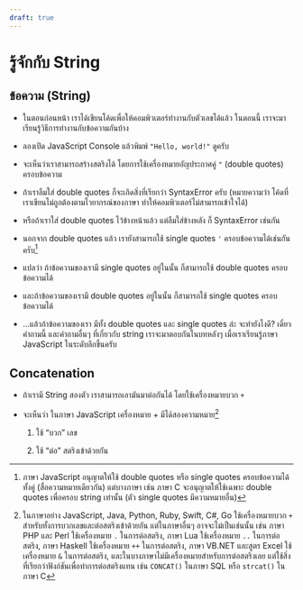 ```yaml
---
draft: true
---
```


# รู้จักกับ String

<script setup>
  import JsConsole from './components/JsConsole.vue'
</script>

## ข้อความ (String)

- ในตอนก่อนหน้า เราได้เขียนโค้ดเพื่อให้คอมพิวเตอร์ทำงานกับตัวเลขได้แล้ว
  ในตอนนี้ เราจะมาเรียนรู้วิธีการทำงานกับข้อความกันบ้าง

- ลองเปิด JavaScript Console แล้วพิมพ์ `"Hello, world!"` ดูครับ

  <div><JsConsole input='"Hello, world!"' :output="{value: 'Hello, world!'}" /></div>

- จะเห็นว่าเราสามารถสร้างสตริงได้ โดยการใช้เครื่องหมายอัญประกาศคู่ `"` (double quotes) ครอบข้อความ

- ถ้าเราลืมใส่ double quotes ก็จะเกิดสิ่งที่เรียกว่า SyntaxError ครับ
  (หมายความว่า โค้ดที่เราเขียนไม่ถูกต้องตามไวยากรณ์ของภาษา ทำให้คอมพิวเตอร์ไม่สามารถเข้าใจได้)

  <div><JsConsole input='Hello, world!' error="Uncaught SyntaxError: Unexpected token '!'" /></div>

- หรือถ้าเราใส่ double quotes ไว้ข้างหน้าแล้ว แต่ลืมใส่ข้างหลัง ก็ SyntaxError เช่นกัน

  <div><JsConsole input='"Hello, world!' error="Uncaught SyntaxError: Invalid or unexpected token" /></div>

- นอกจาก double quotes แล้ว เรายังสามารถใช้ single quotes `'` ครอบข้อความได้เช่นกันครับ[^singlequotes]

  <div><JsConsole input="'Hello, world!'" :output="{value: 'Hello, world!'}"  /></div>

- แปลว่า ถ้าข้อความของเรามี single quotes อยู่ในนั้น ก็สามารถใช้ double quotes ครอบข้อความได้

  <div><JsConsole input="&quot;It's dangerous to go alone! Take this.&quot;" /></div>

- และถ้าข้อความของเรามี double quotes อยู่ในนั้น ก็สามารถใช้ single quotes ครอบข้อความได้

  <div><JsConsole input="'&quot;Who are you?&quot; said the Caterpillar.'" /></div>

- …แล้วถ้าข้อความของเรา มีทั้ง double quotes และ single quotes ล่ะ จะทำยังไงดี?
  เดี๋ยวคำถามนี้ และคำถามอื่นๆ ที่เกี่ยวกับ string เราจะมาตอบกันในบทหลังๆ เมื่อเราเรียนรู้ภาษา JavaScript ในระดับลึกขึ้นครับ

[^singlequotes]:
    ภาษา JavaScript อนุญาตให้ใช้ double quotes หรือ single quotes ครอบข้อความได้ทั้งคู่ (สื่อความหมายเดียวกัน)
    แต่บางภาษา เช่น ภาษา C จะอนุญาตให้ใช้เฉพาะ double quotes เพื่อครอบ string เท่านั้น (ตัว single quotes มีความหมายอื่น)

## Concatenation

<!-- prettier-ignore -->
- ถ้าเรามี String สองตัว เราสามารถเอามันมาต่อกันได้ โดยใช้เครื่องหมายบวก `+`

  <div><JsConsole input='"Hello, " + "world!"' :output="{value: 'Hello, world!'}" /></div>

- จะเห็นว่า ในภาษา JavaScript เครื่องหมาย + มีได้สองความหมาย[^plus]

  1. ใช้ “บวก” เลข

      <div><JsConsole input='1 + 2' :output="{value: 3}" /></div>

  2. ใช้ “ต่อ” สตริงเข้าด้วยกัน

      <div><JsConsole input='"Hello, " + "world!"' :output="{value: 'Hello, world!'}" /></div>

[^plus]:
    ในภาษาอย่าง JavaScript, Java, Python, Ruby, Swift, C#, Go ใช้เครื่องหมายบวก `+` สำหรับทั้งการบวกเลขและต่อสตริงเข้าด้วยกัน
    แต่ในภาษาอื่นๆ อาจจะไม่เป็นเช่นนั้น
    เช่น ภาษา PHP และ Perl ใช้เครื่องหมาย `.` ในการต่อสตริง,
    ภาษา Lua ใช้เครื่องหมาย `..` ในการต่อสตริง,
    ภาษา Haskell ใช้เครื่องหมาย `++` ในการต่อสตริง,
    ภาษา VB.NET และสูตร Excel ใช้เครื่องหมาย `&` ในการต่อสตริง,
    และในบางภาษาไม่มีเครื่องหมายสำหรับการต่อสตริงเลย แต่ใช้สิ่งที่เรียกว่าฟังก์ชันเพื่อทำการต่อสตริงแทน เช่น `CONCAT()` ในภาษา SQL หรือ `strcat()` ในภาษา C
